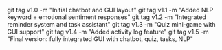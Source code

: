 git tag v1.0 -m "Initial chatbot and GUI layout"
git tag v1.1 -m "Added NLP keyword + emotional sentiment responses"
git tag v1.2 -m "Integrated reminder system and task assistant"
git tag v1.3 -m "Quiz mini-game with GUI support"
git tag v1.4 -m "Added activity log feature"
git tag v1.5 -m "Final version: fully integrated GUI with chatbot, quiz, tasks, NLP"
